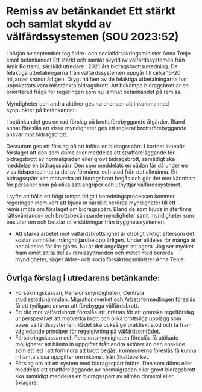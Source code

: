 # Remiss av betänkandet Ett stärkt och samlat skydd av välfärdssystemen (SOU 2023:52)

I början av september tog äldre- och socialförsäkringsminister Anna Tenje emot betänkandet Ett stärkt och samlat skydd av välfärdssystemen från Amir Rostami, särskild utredare i 2021 års bidragsbrottsutredning.
De felaktiga utbetalningarna från välfärdssystemen uppgår till cirka 15-20 miljarder kronor årligen. Drygt hälften av de felaktiga utbetalningarna har uppskattats vara misstänkta bidragsbrott.
Att bekämpa bidragsbrott är en prioriterad fråga för regeringen som nu lämnat betänkandet på remiss.

Myndigheter och andra aktörer ges nu chansen att inkomma med synpunkter på betänkandet.

I betänkandet ges en rad förslag på brottsförebyggande åtgärder. Bland annat föreslås att vissa myndigheter ges ett reglerat brottsförebyggande ansvar mot bidragsbrott.

Dessutom ges ett förslag på att införa en bidragsspärr. I korthet innebär förslaget att den som döms eller meddelas ett strafföreläggande för bidragsbrott av normalgraden eller grovt bidragsbrott, samtidigt ska meddelas en bidragsspärr. Den som meddelats en sådan får då under en viss tidsperiod inte ta del av förmåner och stöd från det allmänna. En bidragsspärr kan motverka att bidragsbrott begås och gör det mer kännbart för personer som på olika sätt angriper och utnyttjar välfärdssystemet.

I syfte att hålla ett högt tempo tidigt i beredningsprocessen kommer regeringen inom kort att bjuda in särskilt berörda myndigheter till ett remissmöte om förslaget om bidragsspärr. Bland de som bjuds in återfinns rättsvårdande- och brottsbekämpande myndigheter samt myndigheter som beslutar om och betalar ut ersättningar från trygghetssystemen.

- Att stärka arbetet mot välfärdsbrottslighet är otroligt viktigt eftersom det kostar samhället mångmiljardbelopp årligen. Under alldeles för många år har alldeles för lite gjorts. Nu är det angeläget att agera. Jag ser mycket fram emot att ta del av remissyttranden och mötet med berörda myndigheter, säger äldre- och socialförsäkringsminister Anna Tenje.

## Övriga förslag i utredarens betänkande:

* Försäkringskassan, Pensionsmyndigheten, Centrala studiestödsnämnden, Migrationsverket och Arbetsförmedlingen föreslås få ett tydligare ansvar att förebygga välfärdsbrott.
* Ett råd mot välfärdsbrott föreslås att inrättas för att granska regelförslag ur perspektivet att motverka brott och olika brottsliga upplägg som avser välfärdssystemen. Rådet ska också ge praktiskt stöd och ta fram vägledande principer för regelgivning på välfärdsområdet.
* Försäkringskassan och Pensionsmyndigheten föreslås få utökade möjligheter att hämta in uppgifter från andra aktörer än den enskilde som ett led i att förhindra att brott begås. Kommunerna föreslås få kunna inhämta vissa uppgifter om inkomst från Skatteverket.
* Förslag om att ett system med bidragsspärr införs. Den som döms eller meddelas ett strafföreläggande av normalgraden eller grovt bidragsbrott ska samtidigt meddelas en bidragsspärr av allmän domstol eller åklagare.
